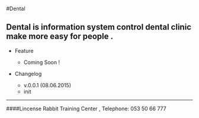 #Dental

**Dental** is information system control dental clinic make more easy for people . 
 ---
- Feature
	- Coming Soon !
	


- Changelog
	- v.0.0.1 (08.06.2015)
	- init
---
####Lincense
Rabbit Training Center , Telephone: 053 50 66 777
